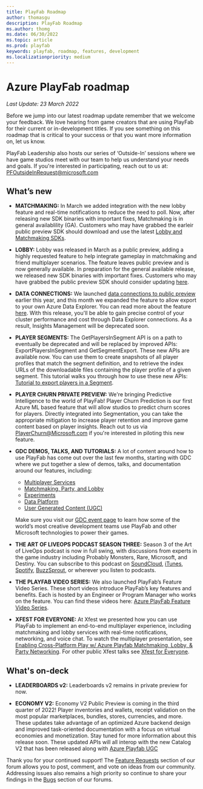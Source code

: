```yaml
---
title: PlayFab Roadmap
author: thomasgu
description: PlayFab Roadmap
ms.author: thomg
ms.date: 06/30/2022
ms.topic: article
ms.prod: playfab
keywords: playfab, roadmap, features, development
ms.localizationpriority: medium
---
```



# Azure PlayFab roadmap

_Last Update: 23 March 2022_

Before we jump into our latest roadmap update remember that we welcome your feedback. We love hearing from game creators that are using PlayFab for their current or in-development titles. If you see something on this roadmap that is critical to your success or that you want more information on, let us know. 

PlayFab Leadership also hosts our series of ‘Outside-In’ sessions where we have game studios meet with our team to help us understand your needs and goals. If you're interested in participating, reach out to us at: PFOutsideInRequest@microsoft.com

## What’s new

- **MATCHMAKING:**
In March we added integration with the new lobby feature and real-time notifications to reduce the need to poll. Now, after releasing new SDK binaries with important fixes, Matchmaking is in general availablility (GA). Customers who may have grabbed the earleir public preview SDK should download and use the latest [Lobby and Matchmaking SDKs](https://docs.microsoft.com/gaming/playfab/features/multiplayer/lobby/lobby-matchmaking-sdks/lobby-matchmaking-sdks). 

- **LOBBY:**
Lobby was released in March as a public preview, adding a highly requested feature to help integrate gameplay in matchmaking and friend multiplayer scenarios. The feature leaves public preview and is now generally available. In preparation for the general available release, we released new SDK binaries with important fixes. Customers who may have grabbed the public preview SDK should consider updating [here](https://docs.microsoft.com/gaming/playfab/features/multiplayer/lobby/lobby-matchmaking-sdks/lobby-matchmaking-sdks).

- **DATA CONNECTIONS:**
We launched [data connections to public preview](https://blog.playfab.com/blog/take-control-of-data-in-your-resources-using-data-connections) earlier this year, and this month we expanded the feature to allow export to your own Azure Data Explorer. You can read more about the feature [here](https://docs.microsoft.com/gaming/playfab/features/data/dataconnections/data-connection-adx). With this release, you'll be able to gain precise control of your cluster performance and cost through Data Explorer connections. As a result, Insights Management will be deprecated soon.  

- **PLAYER SEGMENTS:**
The GetPlayersInSegment API is on a path to eventually be deprecated and will be replaced by improved APIs: ExportPlayersInSegment and GetSegmentExport. These new APIs are available now. You can use them to create snapshots of all player profiles that match the segment definition, and to retrieve the index URLs of the downloadable files containing the player profile of a given segment. This tutorial walks you through how to use these new APIs: [Tutorial to export players in a Segment](https://docs.microsoft.com/gaming/playfab/features/analytics/segmentation/export-players-in-a-segment).

- **PLAYER CHURN PRIVATE PREVIEW:**
We're bringing Predictive Intelligence to the world of PlayFab! Player Churn Prediction is our first Azure ML based feature that will allow studios to predict churn scores for players. Directly integrated into Segmentation, you can take the appropriate mitigation to increase player retention and improve game content based on player insights. Reach out to us via PlayerChurn@Microsoft.com if you're interested in piloting this new feature.

- **GDC DEMOS, TALKS, AND TUTORIALS:**
A lot of content around how to use PlayFab has come out over the last few months, starting with GDC where we put together a slew of demos, talks, and documentation around our features, including:
  - [Multiplayer Services](https://developer.microsoft.com/games/events/gdc/nomanssky/) 
  - [Matchmaking, Party, and Lobby](https://youtu.be/pkkegRy94M0) 
  - [Experiments](https://developer.microsoft.com/games/events/gdc/nbaclash/) 
  - [Data Platform](https://developer.microsoft.com/games/events/gdc/forzahorizon5/)
  - [User Generated Content (UGC)](https://developer.microsoft.com/games/events/gdc/msflightsimulator/) 

  Make sure you visit our [GDC event page](https://developer.microsoft.com/games/events/gdc/) to learn how some of the world’s most creative development teams use PlayFab and other Microsoft technologies to power their games. 

- **THE ART OF LIVEOPS PODCAST SEASON THREE:** 
Season 3 of the Art of LiveOps podcast is now in full swing, with discussions from experts in the game industry including Probably Monsters, Rare, Microsoft, and Destiny. You can subscribe to this podcast on [SoundCloud](https://soundcloud.com/theartofliveops), [iTunes](https://podcasts.apple.com/podcast/the-art-of-liveops/id1475548986), [Spotify](https://open.spotify.com/show/1CWGHYnXqsXeivngmKqENq?si=iG9ccaipSbO7yxxdFsoXPw), [BuzzSprout](https://www.buzzsprout.com/489403), or wherever you listen to podcasts.

- **THE PLAYFAB VIDEO SERIES:** 
We also launched PlayFab’s Feature Video Series. These short videos introduce PlayFab’s key features and benefits. Each is hosted by an Engineer or Program Manager who works on the feature. You can find these videos here: [Azure PlayFab Feature Video Series](https://blog.playfab.com/blog/azure-playfab-feature-video-series). 

- **XFEST FOR EVERYONE:**
At Xfest we presented how you can use PlayFab to implement an end-to-end multiplayer experience, including matchmaking and lobby services with real-time notifications, networking, and voice chat. To watch the multiplayer presentation, see [Enabling Cross-Platform Play w/ Azure Playfab Matchmaking, Lobby, & Party Networking](https://www.youtube.com/watch?v=yez09HlqMvA&list=PLRs2lXTYCDQ3uPs2PBJoc69ET6LrM_EK5&index=5). For other public Xfest talks see [Xfest for Everyone](https://developer.microsoft.com/games/events/xfestforeveryone/).

## What's on-deck

- **LEADERBOARDS v2:** Leaderboards v2 remains in private preview for now.

- **ECONOMY V2:** Economy V2 Public Preview is coming in the third quarter of 2022! Player inventories and wallets, receipt validation on the most popular marketplaces, bundles, stores, currencies, and more. These updates take advantage of an optimized Azure backend design and improved task-oriented documentation with a focus on virtual economies and monetization. Stay tuned for more information about this release soon. These updated APIs will all interop with the new Catalog V2 that has been released along with [Azure Playfab UGC](https://docs.microsoft.com/gaming/playfab/features/commerce/ugc/)

Thank you for your continued support! The [Feature Requests](https://community.playfab.com/spaces/24/index.html?sort=votes) section of our forum allows you to post, comment, and vote on ideas from our community. Addressing issues also remains a high priority so continue to share your findings in the [Bugs](https://community.playfab.com/spaces/23/index.html) section of our forums.
